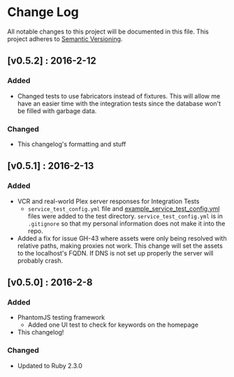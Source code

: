 # Change Log
All notable changes to this project will be documented in this file.
This project adheres to [Semantic Versioning](http://semver.org/).

## [v0.5.2] : 2016-2-12
### Added
- Changed tests to use fabricators instead of fixtures. 
This will allow me have an easier time with the integration tests since the database won't be filled with garbage data.
### Changed
- This changelog's formatting and stuff


## [v0.5.1] : 2016-2-13
### Added
- VCR and real-world Plex server responses for Integration Tests
  - `service_test_config.yml` file and [example_service_test_config.yml](test/integration_test_config_files/example_service_test_config.yml) files were added to the test directory. 
  `service_test_config.yml` is in `.gitignore` so that my personal information does not make it into the repo.
- Added a fix for issue GH-43 where assets were only being resolved with relative paths, making proxies not work. 
This change will set the assets to the localhost's FQDN. If DNS is not set up properly the server will probably crash.


## [v0.5.0] : 2016-2-8
### Added
- PhantomJS testing framework
  - Added one UI test to check for keywords on the homepage
- This changelog!
### Changed
- Updated to Ruby 2.3.0